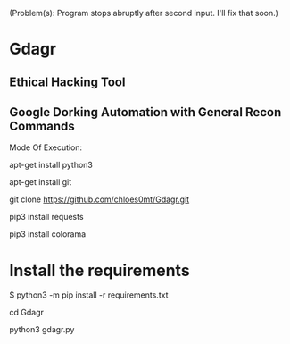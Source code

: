 (Problem(s): Program stops abruptly after second input. I'll fix that soon.)

# Gdagr
Ethical Hacking Tool
---
Google Dorking Automation with General Recon Commands
---

Mode Of Execution:

apt-get install python3

apt-get install git

git clone https://github.com/chloes0mt/Gdagr.git

pip3 install requests

pip3 install colorama

# Install the requirements
$ python3 -m pip install -r requirements.txt

cd Gdagr

python3 gdagr.py
